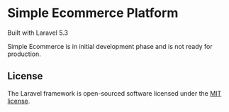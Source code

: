 # Simple Ecommerce Platform

Built with Laravel 5.3

Simple Ecommerce is in initial development phase and is not ready for production.


## License

The Laravel framework is open-sourced software licensed under the [MIT license](http://opensource.org/licenses/MIT).
